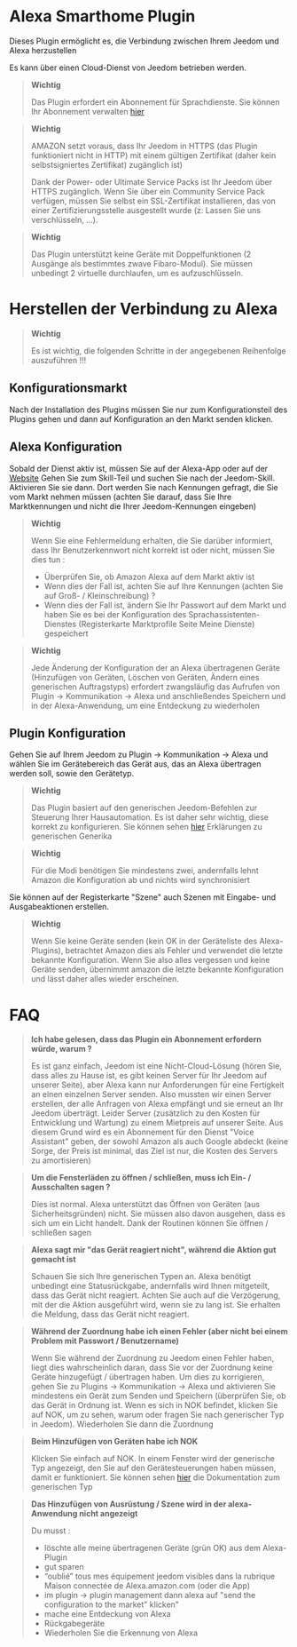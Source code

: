 # Alexa Smarthome Plugin

Dieses Plugin ermöglicht es, die Verbindung zwischen Ihrem Jeedom und Alexa herzustellen

Es kann über einen Cloud-Dienst von Jeedom betrieben werden.

> **Wichtig**
>
> Das Plugin erfordert ein Abonnement für Sprachdienste. Sie können Ihr Abonnement verwalten [hier](https://www.jeedom.com/market/index.php?v=d&p=profils#services)

> **Wichtig**
>
> AMAZON setzt voraus, dass Ihr Jeedom in HTTPS (das Plugin funktioniert nicht in HTTP) mit einem gültigen Zertifikat (daher kein selbstsigniertes Zertifikat) zugänglich ist)
>
> Dank der Power- oder Ultimate Service Packs ist Ihr Jeedom über HTTPS zugänglich.
> Wenn Sie über ein Community Service Pack verfügen, müssen Sie selbst ein SSL-Zertifikat installieren, das von einer Zertifizierungsstelle ausgestellt wurde (z: Lassen Sie uns verschlüsseln, ...).

> **Wichtig**
>
> Das Plugin unterstützt keine Geräte mit Doppelfunktionen (2 Ausgänge als bestimmtes zwave Fibaro-Modul). Sie müssen unbedingt 2 virtuelle durchlaufen, um es aufzuschlüsseln.

# Herstellen der Verbindung zu Alexa

> **Wichtig**
>
> Es ist wichtig, die folgenden Schritte in der angegebenen Reihenfolge auszuführen !!!

## Konfigurationsmarkt

Nach der Installation des Plugins müssen Sie nur zum Konfigurationsteil des Plugins gehen und dann auf Konfiguration an den Markt senden klicken.

## Alexa Konfiguration

Sobald der Dienst aktiv ist, müssen Sie auf der Alexa-App oder auf der [Website](https://alexa.amazon.fr/spa/index.html) Gehen Sie zum Skill-Teil und suchen Sie nach der Jeedom-Skill. Aktivieren Sie sie dann. Dort werden Sie nach Kennungen gefragt, die Sie vom Markt nehmen müssen (achten Sie darauf, dass Sie Ihre Marktkennungen und nicht die Ihrer Jeedom-Kennungen eingeben)

> **Wichtig**
>
> Wenn Sie eine Fehlermeldung erhalten, die Sie darüber informiert, dass Ihr Benutzerkennwort nicht korrekt ist oder nicht, müssen Sie dies tun :
> - Überprüfen Sie, ob Amazon Alexa auf dem Markt aktiv ist
> - Wenn dies der Fall ist, achten Sie auf Ihre Kennungen (achten Sie auf Groß- / Kleinschreibung) ?
> - Wenn dies der Fall ist, ändern Sie Ihr Passwort auf dem Markt und haben Sie es bei der Konfiguration des Sprachassistenten-Dienstes (Registerkarte Marktprofile Seite Meine Dienste) gespeichert

> **Wichtig**
>
>Jede Änderung der Konfiguration der an Alexa übertragenen Geräte (Hinzufügen von Geräten, Löschen von Geräten, Ändern eines generischen Auftragstyps) erfordert zwangsläufig das Aufrufen von Plugin -> Kommunikation -> Alexa und anschließendes Speichern und in der Alexa-Anwendung, um eine Entdeckung zu wiederholen

## Plugin Konfiguration

Gehen Sie auf Ihrem Jeedom zu Plugin -> Kommunikation -> Alexa und wählen Sie im Gerätebereich das Gerät aus, das an Alexa übertragen werden soll, sowie den Gerätetyp.

> **Wichtig**
>
> Das Plugin basiert auf den generischen Jeedom-Befehlen zur Steuerung Ihrer Hausautomation. Es ist daher sehr wichtig, diese korrekt zu konfigurieren. Sie können sehen [hier](https://doc.jeedom.com/de_DE/concept/generic_type) Erklärungen zu generischen Generika

> **Wichtig**
>
> Für die Modi benötigen Sie mindestens zwei, andernfalls lehnt Amazon die Konfiguration ab und nichts wird synchronisiert

Sie können auf der Registerkarte "Szene" auch Szenen mit Eingabe- und Ausgabeaktionen erstellen.

> **Wichtig**
>
> Wenn Sie keine Geräte senden (kein OK in der Geräteliste des Alexa-Plugins), betrachtet Amazon dies als Fehler und verwendet die letzte bekannte Konfiguration. Wenn Sie also alles vergessen und keine Geräte senden, übernimmt amazon die letzte bekannte Konfiguration und lässt daher alles wieder erscheinen.

# FAQ

>**Ich habe gelesen, dass das Plugin ein Abonnement erfordern würde, warum ?**
>
> Es ist ganz einfach, Jeedom ist eine Nicht-Cloud-Lösung (hören Sie, dass alles zu Hause ist, es gibt keinen Server für Ihr Jeedom auf unserer Seite), aber Alexa kann nur Anforderungen für eine Fertigkeit an einen einzelnen Server senden. Also mussten wir einen Server erstellen, der alle Anfragen von Alexa empfängt und sie erneut an Ihr Jeedom überträgt. Leider Server (zusätzlich zu den Kosten für Entwicklung und Wartung) zu einem Mietpreis auf unserer Seite. Aus diesem Grund wird es ein Abonnement für den Dienst "Voice Assistant" geben, der sowohl Amazon als auch Google abdeckt (keine Sorge, der Preis ist minimal, das Ziel ist nur, die Kosten des Servers zu amortisieren)

>**Um die Fensterläden zu öffnen / schließen, muss ich Ein- / Ausschalten sagen ?**
>
> Dies ist normal. Alexa unterstützt das Öffnen von Geräten (aus Sicherheitsgründen) nicht. Sie müssen also davon ausgehen, dass es sich um ein Licht handelt. Dank der Routinen können Sie öffnen / schließen sagen

>**Alexa sagt mir "das Gerät reagiert nicht", während die Aktion gut gemacht ist**
>
> Schauen Sie sich Ihre generischen Typen an. Alexa benötigt unbedingt eine Statusrückgabe, andernfalls wird Ihnen mitgeteilt, dass das Gerät nicht reagiert. Achten Sie auch auf die Verzögerung, mit der die Aktion ausgeführt wird, wenn sie zu lang ist. Sie erhalten die Meldung, dass das Gerät nicht reagiert.

>**Während der Zuordnung habe ich einen Fehler (aber nicht bei einem Problem mit Passwort / Benutzername)**
>
>Wenn Sie während der Zuordnung zu Jeedom einen Fehler haben, liegt dies wahrscheinlich daran, dass Sie vor der Zuordnung keine Geräte hinzugefügt / übertragen haben. Um dies zu korrigieren, gehen Sie zu Plugins -> Kommunikation -> Alexa und aktivieren Sie mindestens ein Gerät zum Senden und Speichern (überprüfen Sie, ob das Gerät in Ordnung ist. Wenn es sich in NOK befindet, klicken Sie auf NOK, um zu sehen, warum oder fragen Sie nach generischer Typ in Jeedom). Wiederholen Sie dann die Zuordnung

>**Beim Hinzufügen von Geräten habe ich NOK**
>
>Klicken Sie einfach auf NOK. In einem Fenster wird der generische Typ angezeigt, den Sie auf den Gerätesteuerungen haben müssen, damit er funktioniert. Sie können sehen [hier](https://doc.jeedom.com/de_DE/concept/generic_type) die Dokumentation zum generischen Typ

>**Das Hinzufügen von Ausrüstung / Szene wird in der alexa-Anwendung nicht angezeigt**
>
> Du musst :
> - löschte alle meine übertragenen Geräte (grün OK) aus dem Alexa-Plugin
> - gut sparen
> - “oublié” tous mes équipement jeedom visibles dans la rubrique Maison connectée de Alexa.amazon.com (oder die App)
> - im plugin -> plugin management dann alexa auf "send the configuration to the market" klicken"
> - mache eine Entdeckung von Alexa
> - Rückgabegeräte
> - Wiederholen Sie die Erkennung von Alexa

